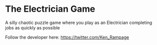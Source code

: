 # The Electrician Game
A silly chaotic puzzle game where you play as an Electrician completing jobs as quickly as possible

Follow the developer here: https://twitter.com/Ken_Rampage
